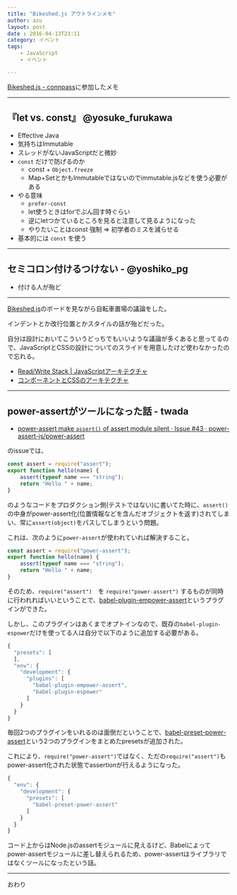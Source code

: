 ```yaml
---
title: "Bikeshed.js アウトラインメモ"
author: azu
layout: post
date : 2016-04-13T23:11
category: イベント
tags:
    - JavaScript
    - イベント

---
```



[Bikeshed.js - connpass](http://connpass.com/event/29019/ "Bikeshed.js - connpass")に参加したメモ

-----

## 『let vs. const』 @yosuke_furukawa


- Effective Java
- 気持ちはImmutable
- スレッドがないJavaScriptだと微妙
- `const` だけで防げるのか
	- const + `Object.freeze`
	- Map+SetとかもImmutableではないのでimmutable.jsなどを使う必要がある
- やる意味
	- `prefer-const`
	- let使うときはforでぶん回す時ぐらい
	- 逆にletつかているところを見ると注意して見るようになった
	- やりたいことはconst 強制 => 初学者のミスを減らせる
- 基本的には `const` を使う

------

## セミコロン付けるつけない - @yoshiko_pg

- 付ける人が殆ど


------

[Bikeshed.js](https://app.sli.do/event/rewvfpmz/ask "Bikeshed.js")のボードを見ながら自転車置場の議論をした。

インデントとか改行位置とかスタイルの話が殆どだった。

自分は設計においてこういうどっちでもいいような議論が多くあると思ってるので、JavaScriptとCSSの設計についてのスライドを用意したけど使わなかったので忘れる。

- [Read/Write Stack | JavaScriptアーキテクチャ](https://azu.github.io//slide/2016/bikeshedjs/javascript-read-write-stack.html)
- [コンポーネントとCSSのアーキテクチャ](https://azu.github.io//slide/2016/bikeshedjs/component-css-architecture.html)

------


## power-assertがツールになった話 - twada

- [power-assert make `assert()` of assert module silent · Issue #43 · power-assert-js/power-assert](https://github.com/power-assert-js/power-assert/issues/43 "power-assert make `assert()` of assert module silent · Issue #43 · power-assert-js/power-assert")

のissueでは、

```js
const assert = require("assert");
export function hello(name) {
    assert(typeof name === "string");
    return "Hello " + name;
}
```

のようなコードをプロダクション側(テストではない)に書いてた時に、`assert()`の中身がpower-assert化(位置情報などを含んだオブジェクトを返す)されてしまい、常に`assert(object)`をパスしてしまうという問題。

これは、次のように`power-assert`が使われていれば解決すること。

```js
const assert = require("power-assert");
export function hello(name) {
    assert(typeof name === "string");
    return "Hello " + name;
}
```

そのため、`require("assert")`　を `require("power-assert")` するものが同時に行われればいいということで、[babel-plugin-empower-assert](https://www.npmjs.com/package/babel-plugin-empower-assert "babel-plugin-empower-assert")というプラグインができた。


しかし、このプラグインはあくまでオプトインなので、既存の`babel-plugin-espower`だけを使ってる人は自分で以下のように追加する必要がある。

```js
{
  "presets": [
  ],
  "env": {
    "development": {
      "plugins": [
        "babel-plugin-empower-assert",
        "babel-plugin-espower"
      ]
    }
  }
}
```

毎回2つのプラグインをいれるのは面倒だということで、[babel-preset-power-assert](https://github.com/twada/babel-preset-power-assert "babel-preset-power-assert")という2つのプラグインをまとめたpresetsが追加された。


これにより、`require("power-assert")`ではなく、ただの`require("assert")`もpower-assert化された状態でassertionが行えるようになった。

```js
{
  "env": {
    "development": {
      "presets": [
        "babel-preset-power-assert"
      ]
    }
  }
}
```


コード上からはNode.jsのassertモジュールに見えるけど、Babelによってpower-assertモジュールに差し替えられるため、power-assertはライブラリではなくツールになったという話。


-----

おわり